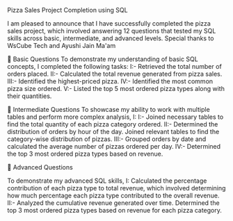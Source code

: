 Pizza Sales Project Completion using SQL

I am pleased to announce that I have successfully completed the pizza sales project, which involved answering 12 questions that tested my SQL skills across basic, intermediate, and advanced levels.
Special thanks to WsCube Tech and Ayushi Jain Ma'am


📝 Basic Questions 
To demonstrate my understanding of basic SQL concepts, I completed the following tasks:
I:- Retrieved the total number of orders placed.
II:- Calculated the total revenue generated from pizza sales.
III:- Identified the highest-priced pizza.
IV:- Identified the most common pizza size ordered.
V:- Listed the top 5 most ordered pizza types along with their quantities.


📝 Intermediate Questions
To showcase my ability to work with multiple tables and perform more complex analysis, I:
I:- Joined necessary tables to find the total quantity of each pizza category ordered.
II:- Determined the distribution of orders by hour of the day.
Joined relevant tables to find the category-wise distribution of pizzas.
III:- Grouped orders by date and calculated the average number of pizzas ordered per day.
IV:- Determined the top 3 most ordered pizza types based on revenue.


📝 Advanced Questions

To demonstrate my advanced SQL skills, 
I: Calculated the percentage contribution of each pizza type to total revenue, which involved determining how much percentage each pizza type contributed to the overall revenue.
II:- Analyzed the cumulative revenue generated over time.
Determined the top 3 most ordered pizza types based on revenue for each pizza category.
